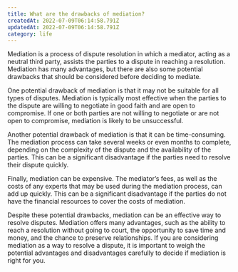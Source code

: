 ```yaml
---
title: What are the drawbacks of mediation?
createdAt: 2022-07-09T06:14:58.791Z
updatedAt: 2022-07-09T06:14:58.791Z
category: life
---
```


Mediation is a process of dispute resolution in which a mediator, acting as a neutral third party, assists the parties to a dispute in reaching a resolution. Mediation has many advantages, but there are also some potential drawbacks that should be considered before deciding to mediate.

One potential drawback of mediation is that it may not be suitable for all types of disputes. Mediation is typically most effective when the parties to the dispute are willing to negotiate in good faith and are open to compromise. If one or both parties are not willing to negotiate or are not open to compromise, mediation is likely to be unsuccessful.

Another potential drawback of mediation is that it can be time-consuming. The mediation process can take several weeks or even months to complete, depending on the complexity of the dispute and the availability of the parties. This can be a significant disadvantage if the parties need to resolve their dispute quickly.

Finally, mediation can be expensive. The mediator’s fees, as well as the costs of any experts that may be used during the mediation process, can add up quickly. This can be a significant disadvantage if the parties do not have the financial resources to cover the costs of mediation.

Despite these potential drawbacks, mediation can be an effective way to resolve disputes. Mediation offers many advantages, such as the ability to reach a resolution without going to court, the opportunity to save time and money, and the chance to preserve relationships. If you are considering mediation as a way to resolve a dispute, it is important to weigh the potential advantages and disadvantages carefully to decide if mediation is right for you.
